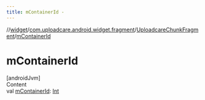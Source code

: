 ```yaml
---
title: mContainerId -
---
```

//[widget](../../index.md)/[com.uploadcare.android.widget.fragment](../index.md)/[UploadcareChunkFragment](index.md)/[mContainerId](m-container-id.md)



# mContainerId  
[androidJvm]  
Content  
val [mContainerId](m-container-id.md): [Int](https://kotlinlang.org/api/latest/jvm/stdlib/kotlin/-int/index.html)  



